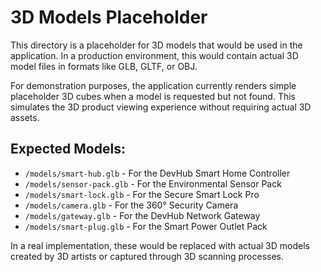 
# 3D Models Placeholder

This directory is a placeholder for 3D models that would be used in the application. In a production environment, this would contain actual 3D model files in formats like GLB, GLTF, or OBJ.

For demonstration purposes, the application currently renders simple placeholder 3D cubes when a model is requested but not found. This simulates the 3D product viewing experience without requiring actual 3D assets.

## Expected Models:

- `/models/smart-hub.glb` - For the DevHub Smart Home Controller
- `/models/sensor-pack.glb` - For the Environmental Sensor Pack
- `/models/smart-lock.glb` - For the Secure Smart Lock Pro
- `/models/camera.glb` - For the 360° Security Camera
- `/models/gateway.glb` - For the DevHub Network Gateway
- `/models/smart-plug.glb` - For the Smart Power Outlet Pack

In a real implementation, these would be replaced with actual 3D models created by 3D artists or captured through 3D scanning processes.
